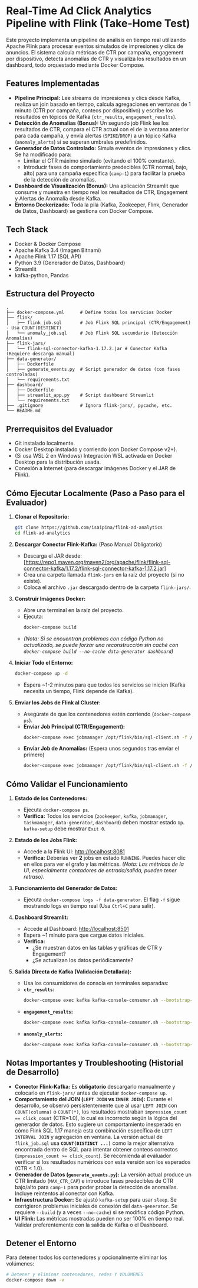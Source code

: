 # Real-Time Ad Click Analytics Pipeline with Flink (Take-Home Test)

Este proyecto implementa un pipeline de análisis en tiempo real utilizando Apache Flink para procesar eventos simulados de impresiones y clics de anuncios. El sistema calcula métricas de CTR por campaña, engagement por dispositivo, detecta anomalías de CTR y visualiza los resultados en un dashboard, todo orquestado mediante Docker Compose.

## Features Implementadas

* **Pipeline Principal:** Lee streams de impresiones y clics desde Kafka, realiza un join basado en tiempo, calcula agregaciones en ventanas de 1 minuto (CTR por campaña, conteos por dispositivo) y escribe los resultados en tópicos de Kafka (`ctr_results`, `engagement_results`).
* **Detección de Anomalías (Bonus):** Un segundo job Flink lee los resultados de CTR, compara el CTR actual con el de la ventana anterior para cada campaña, y envía alertas (`SPIKE`/`DROP`) a un tópico Kafka (`anomaly_alerts`) si se superan umbrales predefinidos.
* **Generador de Datos Controlado:** Simula eventos de impresiones y clics. Se ha modificado para:
    * Limitar el CTR máximo simulado (evitando el 100% constante).
    * Introducir fases de comportamiento predecibles (CTR normal, bajo, alto) para una campaña específica (`camp-1`) para facilitar la prueba de la detección de anomalías.
* **Dashboard de Visualización (Bonus):** Una aplicación Streamlit que consume y muestra en tiempo real los resultados de CTR, Engagement y Alertas de Anomalía desde Kafka.
* **Entorno Dockerizado:** Toda la pila (Kafka, Zookeeper, Flink, Generador de Datos, Dashboard) se gestiona con Docker Compose.

## Tech Stack

* Docker & Docker Compose
* Apache Kafka 3.4 (Imagen Bitnami)
* Apache Flink 1.17 (SQL API)
* Python 3.9 (Generador de Datos, Dashboard)
* Streamlit
* kafka-python, Pandas

## Estructura del Proyecto
    .
    ├── docker-compose.yml      # Define todos los servicios Docker
    ├── flink/
    │   ├── flink_job.sql       # Job Flink SQL principal (CTR/Engagement) - Usa COUNT(DISTINCT)
    │   └── anomaly_job.sql     # Job Flink SQL secundario (Detección Anomalías)
    ├── flink-jars/
    │   └── flink-sql-connector-kafka-1.17.2.jar # Conector Kafka (Requiere descarga manual)
    ├── data-generator/
    │   ├── Dockerfile
    │   ├── generate_events.py  # Script generador de datos (con fases controladas)
    │   └── requirements.txt
    ├── dashboard/
    │   ├── Dockerfile
    │   ├── streamlit_app.py    # Script dashboard Streamlit
    │   └── requirements.txt
    ├── .gitignore              # Ignora flink-jars/, pycache, etc.
    └── README.md               

## Prerrequisitos del Evaluador

* Git instalado localmente.
* Docker Desktop instalado y corriendo (con Docker Compose v2+).
* (Si usa WSL 2 en Windows) Integración WSL activada en Docker Desktop para la distribución usada.
* Conexión a Internet (para descargar imágenes Docker y el JAR de Flink).

## Cómo Ejecutar Localmente (Paso a Paso para el Evaluador)

1.  **Clonar el Repositorio:**
    ```bash
    git clone https://github.com/isaipina/flink-ad-analytics
    cd flink-ad-analytics
    ```

2.  **Descargar Conector Flink-Kafka:** (Paso Manual Obligatorio)
    * Descarga el JAR desde: [https://repo1.maven.org/maven2/org/apache/flink/flink-sql-connector-kafka/1.17.2/flink-sql-connector-kafka-1.17.2.jar]
    * Crea una carpeta llamada `flink-jars` en la raíz del proyecto (si no existe).
    * Coloca el archivo `.jar` descargado dentro de la carpeta `flink-jars/`.

3.  **Construir Imágenes Docker:**
    * Abre una terminal en la raíz del proyecto.
    * Ejecuta:
        ```bash
        docker-compose build
        ```
    * *(Nota: Si se encuentran problemas con código Python no actualizado, se puede forzar una reconstrucción sin caché con `docker-compose build --no-cache data-generator dashboard`)*

4.  **Iniciar Todo el Entorno:**
    ```bash
    docker-compose up -d
    ```
    * Espera ~1-2 minutos para que todos los servicios se inicien (Kafka necesita un tiempo, Flink depende de Kafka).

5.  **Enviar los Jobs de Flink al Cluster:**
    * Asegúrate de que los contenedores estén corriendo (`docker-compose ps`).
    * **Enviar Job Principal (CTR/Engagement):**
        ```bash
        docker-compose exec jobmanager /opt/flink/bin/sql-client.sh -f /opt/flink/usrlib/flink_job.sql
        ```
    * **Enviar Job de Anomalías:** (Espera unos segundos tras enviar el primero)
        ```bash
        docker-compose exec jobmanager /opt/flink/bin/sql-client.sh -f /opt/flink/usrlib/anomaly_job.sql
        ```

## Cómo Validar el Funcionamiento

1.  **Estado de los Contenedores:**
    * Ejecuta `docker-compose ps`.
    * **Verifica:** Todos los servicios (`zookeeper`, `kafka`, `jobmanager`, `taskmanager`, `data-generator`, `dashboard`) deben mostrar estado `Up`. `kafka-setup` debe mostrar `Exit 0`.

2.  **Estado de los Jobs Flink:**
    * Accede a la Flink UI: [http://localhost:8081](http://localhost:8081)
    * **Verifica:** Deberías ver **2** jobs en estado `RUNNING`. Puedes hacer clic en ellos para ver el grafo y las métricas. *(Nota: Las métricas de la UI, especialmente contadores de entrada/salida, pueden tener retraso)*.

3.  **Funcionamiento del Generador de Datos:**
    * Ejecuta `docker-compose logs -f data-generator`. El flag `-f` sigue mostrando logs en tiempo real (Usa `Ctrl+C` para salir).


4.  **Dashboard Streamlit:**
    * Accede al Dashboard: [http://localhost:8501](http://localhost:8501)
    * Espera ~1 minuto para que cargue datos iniciales.
    * **Verifica:**
        * ¿Se muestran datos en las tablas y gráficas de CTR y Engagement?
        * ¿Se actualizan los datos periódicamente?

5.  **Salida Directa de Kafka (Validación Detallada):**
    * Usa los consumidores de consola en terminales separadas:
    * **`ctr_results`:**
        ```bash
        docker-compose exec kafka kafka-console-consumer.sh --bootstrap-server kafka:9093 --topic ctr_results --from-beginning
        ```
    * **`engagement_results`:**
        ```bash
        docker-compose exec kafka kafka-console-consumer.sh --bootstrap-server kafka:9093 --topic engagement_results --from-beginning
        ```
    * **`anomaly_alerts`:**
        ```bash
        docker-compose exec kafka kafka-console-consumer.sh --bootstrap-server kafka:9093 --topic anomaly_alerts --from-beginning
        ```

## Notas Importantes y Troubleshooting (Historial de Desarrollo)

* **Conector Flink-Kafka:** Es **obligatorio** descargarlo manualmente y colocarlo en `flink-jars/` antes de ejecutar `docker-compose up`.
* **Comportamiento del JOIN (`LEFT JOIN` vs `INNER JOIN`):** Durante el desarrollo, se observó persistentemente que al usar `LEFT JOIN` con `COUNT(columna)` o `COUNT(*)`, los resultados mostraban `impression_count == click_count` (CTR=1.0), lo cual es incorrecto según la lógica del generador de datos. Esto sugiere un comportamiento inesperado en cómo Flink SQL 1.17 maneja esta combinación específica de `LEFT INTERVAL JOIN` y agregación en ventana. La versión actual de `flink_job.sql` usa **`COUNT(DISTINCT ...)`** como la mejor alternativa encontrada dentro de SQL para intentar obtener conteos correctos (`impression_count >= click_count`). Se recomienda al evaluador verificar si los resultados numéricos con esta versión son los esperados (CTR < 1.0).
* **Generador de Datos (`generate_events.py`):** La versión actual produce un CTR limitado (`MAX_CTR_CAP`) e introduce fases predecibles de CTR bajo/alto para `camp-1` para poder probar la detección de anomalías. Incluye reintentos al conectar con Kafka.
* **Infraestructura Docker:** Se ajustó `kafka-setup` para usar `sleep`. Se corrigieron problemas iniciales de conexión del `data-generator`. Se requiere `--build` (y a veces `--no-cache`) si se modifica código Python.
* **UI Flink:** Las métricas mostradas pueden no ser 100% en tiempo real. Validar preferentemente con la salida de Kafka o el Dashboard.

## Detener el Entorno

Para detener todos los contenedores y opcionalmente eliminar los volúmenes:

```bash
# Detener y eliminar contenedores, redes Y VOLÚMENES
docker-compose down -v

